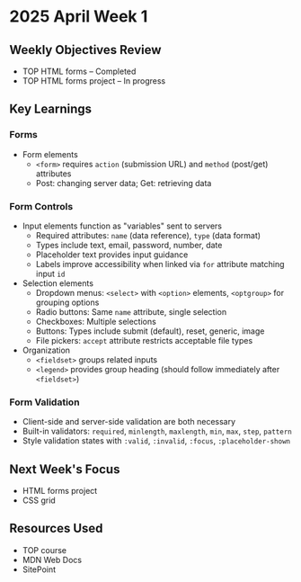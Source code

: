 # 2025 April Week 1

## Weekly Objectives Review
- TOP HTML forms – Completed
- TOP HTML forms project – In progress

## Key Learnings
### Forms
- Form elements
  - `<form>` requires `action` (submission URL) and `method` (post/get) attributes
  - Post: changing server data; Get: retrieving data

### Form Controls
- Input elements function as "variables" sent to servers
  - Required attributes: `name` (data reference), `type` (data format)
  - Types include text, email, password, number, date
  - Placeholder text provides input guidance
  - Labels improve accessibility when linked via `for` attribute matching input `id`
- Selection elements
  - Dropdown menus: `<select>` with `<option>` elements, `<optgroup>` for grouping options
  - Radio buttons: Same `name` attribute, single selection
  - Checkboxes: Multiple selections
  - Buttons: Types include submit (default), reset, generic, image
  - File pickers: `accept` attribute restricts acceptable file types
- Organization
  - `<fieldset>` groups related inputs
  - `<legend>` provides group heading (should follow immediately after `<fieldset>`)

### Form Validation
- Client-side and server-side validation are both necessary
- Built-in validators: `required`, `minlength`, `maxlength`, `min`, `max`, `step`, `pattern`
- Style validation states with `:valid`, `:invalid`, `:focus`, `:placeholder-shown`

## Next Week's Focus
- HTML forms project
- CSS grid

## Resources Used
- TOP course
- MDN Web Docs
- SitePoint